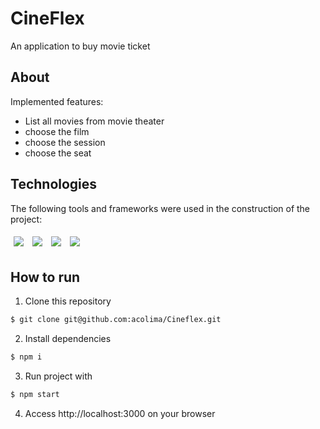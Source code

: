 
# CineFlex
An application to buy movie ticket

## About
Implemented features:
- List all movies from movie theater
- choose the film
- choose the session
- choose the seat

## Technologies
The following tools and frameworks were used in the construction of the project:
<p>
  <img style='margin: 5px;' src="https://img.shields.io/badge/styled--components-DB7093?style=for-the-badge&logo=styled-components&logoColor=white">
  <img style='margin: 5px;' src="https://img.shields.io/badge/axios%20-%2320232a.svg?&style=for-the-badge&color=informational">
  <img style='margin: 5px;' src="https://img.shields.io/badge/React-20232A?style=for-the-badge&logo=react&logoColor=61DAFB"/>
  <img style='margin: 5px;' src="https://img.shields.io/badge/react_route%20-%2320232a.svg?&style=for-the-badge&logo=react&logoColor=%2361DAFB"/>
</p>

## How to run
1. Clone this repository
```bash
$ git clone git@github.com:acolima/Cineflex.git
```
2. Install dependencies
```bash
$ npm i
```
3. Run project with
```bash
$ npm start
```
4. Access http://localhost:3000 on your browser
